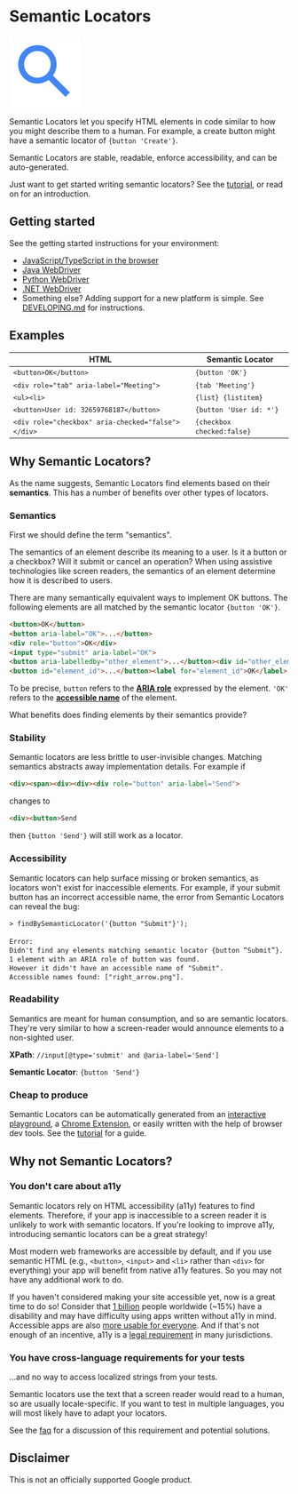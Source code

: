 # Semantic Locators

![Magnifying glass icon](docs/img/icon_64dp.svg)

Semantic Locators let you specify HTML elements in code similar to how you might
describe them to a human. For example, a create button might have a semantic
locator of `{button 'Create'}`.

Semantic Locators are stable, readable, enforce accessibility, and can be
auto-generated.

Just want to get started writing semantic locators? See the
[tutorial](docs/tutorial.md), or read on for an introduction.

## Getting started

See the getting started instructions for your environment:

*   [JavaScript/TypeScript in the browser](javascript/README.md)
*   [Java WebDriver](webdriver_java/README.md)
*   [Python WebDriver](webdriver_python/README.md)
*   [.NET WebDriver](webdriver_dotnet/README.md)
*   Something else? Adding support for a new platform is simple. See
    [DEVELOPING.md](docs/DEVELOPING.md) for instructions.

## Examples

HTML                                               | Semantic Locator
-------------------------------------------------- | --------------------------
`<button>OK</button>`                              | `{button 'OK'}`
`<div role="tab" aria-label="Meeting">`            | `{tab 'Meeting'}`
`<ul><li>`                                         | `{list} {listitem}`
`<button>User id: 32659768187</button>`            | `{button 'User id: *'}`
`<div role="checkbox" aria-checked="false"></div>` | `{checkbox checked:false}`

## Why Semantic Locators?

As the name suggests, Semantic Locators find elements based on their
**semantics**. This has a number of benefits over other types of locators.

### Semantics

First we should define the term "semantics".

The semantics of an element describe its meaning to a user. Is it a button or a
checkbox? Will it submit or cancel an operation? When using assistive
technologies like screen readers, the semantics of an element determine how it
is described to users.

There are many semantically equivalent ways to implement OK buttons. The
following elements are all matched by the semantic locator `{button 'OK'}`.

```html
<button>OK</button>
<button aria-label="OK">...</button>
<div role="button">OK</div>
<input type="submit" aria-label="OK">
<button aria-labelledby="other_element">...</button><div id="other_element">OK</div>
<button id="element_id">...</button><label for="element_id">OK</label>
```

To be precise, `button` refers to the
**[ARIA role](https://www.w3.org/TR/wai-aria/#usage_intro)** expressed by the
element. `'OK'` refers to the
**[accessible name](https://www.w3.org/TR/accname/#dfn-accessible-name)** of the
element.

What benefits does finding elements by their semantics provide?

### Stability

Semantic locators are less brittle to user-invisible changes. Matching semantics
abstracts away implementation details. For example if

```html
<div><span><div><div><div role="button" aria-label="Send">
```

changes to

```html
<div><button>Send
```

then `{button 'Send'}` will still work as a locator.

### Accessibility

Semantic locators can help surface missing or broken semantics, as locators
won't exist for inaccessible elements. For example, if your submit button has an
incorrect accessible name, the error from Semantic Locators can reveal the bug:

```console
> findBySemanticLocator('{button "Submit"}');

Error:
Didn't find any elements matching semantic locator {button “Submit”}.
1 element with an ARIA role of button was found.
However it didn't have an accessible name of "Submit".
Accessible names found: ["right_arrow.png"].
```

### Readability

Semantics are meant for human consumption, and so are semantic locators. They're
very similar to how a screen-reader would announce elements to a non-sighted
user.

**XPath**: `//input[@type='submit' and @aria-label='Send']`

**Semantic Locator**: `{button 'Send'}`

### Cheap to produce

Semantic Locators can be automatically generated from an
[interactive playground](https://google.github.io/semantic-locators), a
[Chrome Extension](https://chrome.google.com/webstore/detail/semantic-locators/cgjejnjgdbcogfgamjebgceckcmfcmji),
or easily written with the help of browser dev tools. See the
[tutorial](docs/tutorial.md) for a guide.

## Why not Semantic Locators?

### You don't care about a11y

Semantic locators rely on HTML accessibility (a11y) features to find elements.
Therefore, if your app is inaccessible to a screen reader it is unlikely to work
with semantic locators. If you're looking to improve a11y, introducing semantic
locators can be a great strategy!

Most modern web frameworks are accessible by default, and if you use semantic
HTML (e.g., `<button>`, `<input>` and `<li>` rather than `<div>` for everything)
your app will benefit from native a11y features. So you may not have any
additional work to do.

If you haven't considered making your site accessible yet, now is a great time
to do so! Consider that
[1 billion](https://www.un.org/development/desa/disabilities/resources/factsheet-on-persons-with-disabilities.html)
people worldwide (~15%) have a disability and may have difficulty using apps
written without a11y in mind. Accessible apps are also
[more usable for everyone](https://www.w3.org/WAI/fundamentals/accessibility-usability-inclusion/#accessible-usable).
And if that's not enough of an incentive, a11y is a
[legal requirement](https://www.w3.org/WAI/business-case/#minimize-legal-risk)
in many jurisdictions.

### You have cross-language requirements for your tests

...and no way to access localized strings from your tests.

Semantic locators use the text that a screen reader would read to a human, so
are usually locale-specific. If you want to test in multiple languages, you will
most likely have to adapt your locators.

See the [faq](docs/faq.md) for a discussion of this requirement and potential
solutions.

## Disclaimer

This is not an officially supported Google product.
